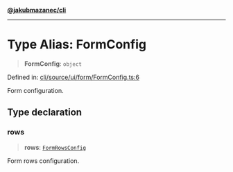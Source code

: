[**@jakubmazanec/cli**](../README.md)

---

# Type Alias: FormConfig

> **FormConfig**: `object`

Defined in:
[cli/source/ui/form/FormConfig.ts:6](https://github.com/jakubmazanec/tools/blob/dd3219e5c9e39fb2c6c2fa06c4f20acd2118ac84/packages/cli/source/ui/form/FormConfig.ts#L6)

Form configuration.

## Type declaration

### rows

> **rows**: [`FormRowsConfig`](FormRowsConfig.md)

Form rows configuration.
